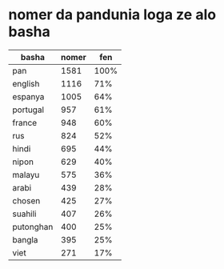 # nomer da pandunia loga ze alo basha

| basha | nomer | fen |
|-------|-------|-----|
| pan | 1581 | 100% |
| english | 1116 | 71% |
| espanya | 1005 | 64% |
| portugal | 957 | 61% |
| france | 948 | 60% |
| rus | 824 | 52% |
| hindi | 695 | 44% |
| nipon | 629 | 40% |
| malayu | 575 | 36% |
| arabi | 439 | 28% |
| chosen | 425 | 27% |
| suahili | 407 | 26% |
| putonghan | 400 | 25% |
| bangla | 395 | 25% |
| viet | 271 | 17% |
